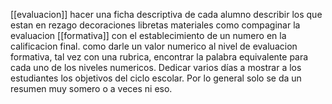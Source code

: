[[evaluacion]]
hacer una ficha descriptiva de cada alumno
describir los que estan en rezago
decoraciones
libretas
materiales
como compaginar la evaluacion [[formativa]] con el establecimiento de un numero en la calificacion final.
como darle un valor numerico al nivel de evaluacion formativa, tal vez con una rubrica, encontrar la palabra equivalente para cada uno de los niveles numericos.
Dedicar varios días a mostrar a los estudiantes los objetivos del ciclo escolar. Por lo general solo se da un resumen muy somero o a veces ni eso.